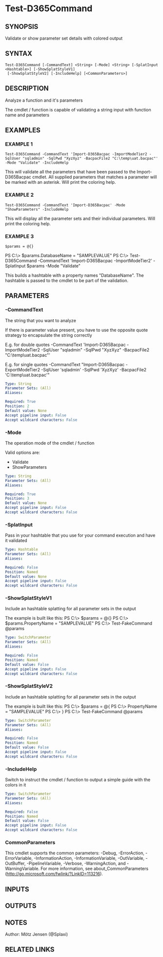 ﻿---
external help file: d365fo.tools-help.xml
Module Name: d365fo.tools
online version:
schema: 2.0.0
---

# Test-D365Command

## SYNOPSIS
Validate or show parameter set details with colored output

## SYNTAX

```
Test-D365Command [-CommandText] <String> [-Mode] <String> [-SplatInput <Hashtable>] [-ShowSplatStyleV1]
 [-ShowSplatStyleV2] [-IncludeHelp] [<CommonParameters>]
```

## DESCRIPTION
Analyze a function and it's parameters

The cmdlet / function is capable of validating a string input with function name and parameters

## EXAMPLES

### EXAMPLE 1
```
Test-D365Command -CommandText 'Import-D365Bacpac -ImportModeTier2 -SqlUser "sqladmin" -SqlPwd "XyzXyz" -BacpacFile2 "C:\temp\uat.bacpac"' -Mode "Validate" -IncludeHelp
```

This will validate all the parameters that have been passed to the Import-D365Bacpac cmdlet.
All supplied parameters that matches a parameter will be marked with an asterisk.
Will print the coloring help.

### EXAMPLE 2
```
Test-D365Command -CommandText 'Import-D365Bacpac' -Mode "ShowParameters" -IncludeHelp
```

This will display all the parameter sets and their individual parameters.
Will print the coloring help.

### EXAMPLE 3
```
$params = @{}
```

PS C:\\\> $params.DatabaseName = "SAMPLEVALUE"
PS C:\\\> Test-D365Command -CommandText 'Import-D365Bacpac -ImportModeTier2' -SplatInput $params -Mode "Validate"

This builds a hashtable with a property names "DatabaseName".
The hashtable is passed to the cmdlet to be part of the validation.

## PARAMETERS

### -CommandText
The string that you want to analyze

If there is parameter value present, you have to use the opposite quote strategy to encapsulate the string correctly

E.g.
for double quotes
-CommandText 'Import-D365Bacpac -ImportModeTier2 -SqlUser "sqladmin" -SqlPwd "XyzXyz" -BacpacFile2 "C:\temp\uat.bacpac"'

E.g.
for single quotes
-CommandText "Import-D365Bacpac -ExportModeTier2 -SqlUser 'sqladmin' -SqlPwd 'XyzXyz' -BacpacFile2 'C:\temp\uat.bacpac'"

```yaml
Type: String
Parameter Sets: (All)
Aliases:

Required: True
Position: 2
Default value: None
Accept pipeline input: False
Accept wildcard characters: False
```

### -Mode
The operation mode of the cmdlet / function

Valid options are:
- Validate
- ShowParameters

```yaml
Type: String
Parameter Sets: (All)
Aliases:

Required: True
Position: 3
Default value: None
Accept pipeline input: False
Accept wildcard characters: False
```

### -SplatInput
Pass in your hashtable that you use for your command execution and have it validated

```yaml
Type: Hashtable
Parameter Sets: (All)
Aliases:

Required: False
Position: Named
Default value: None
Accept pipeline input: False
Accept wildcard characters: False
```

### -ShowSplatStyleV1
Include an hashtable splatting for all parameter sets in the output

The example is built like this:
PS C:\\\> $params = @{}
PS C:\\\> $params.PropertyName = "SAMPLEVALUE"
PS C:\\\> Test-FakeCommand @params

```yaml
Type: SwitchParameter
Parameter Sets: (All)
Aliases:

Required: False
Position: Named
Default value: False
Accept pipeline input: False
Accept wildcard characters: False
```

### -ShowSplatStyleV2
Include an hashtable splatting for all parameter sets in the output

The example is built like this:
PS C:\\\> $params = @{
PS C:\\\> PropertyName = "SAMPLEVALUE"
PS C:\\\> }
PS C:\\\> Test-FakeCommand @params

```yaml
Type: SwitchParameter
Parameter Sets: (All)
Aliases:

Required: False
Position: Named
Default value: False
Accept pipeline input: False
Accept wildcard characters: False
```

### -IncludeHelp
Switch to instruct the cmdlet / function to output a simple guide with the colors in it

```yaml
Type: SwitchParameter
Parameter Sets: (All)
Aliases:

Required: False
Position: Named
Default value: False
Accept pipeline input: False
Accept wildcard characters: False
```

### CommonParameters
This cmdlet supports the common parameters: -Debug, -ErrorAction, -ErrorVariable, -InformationAction, -InformationVariable, -OutVariable, -OutBuffer, -PipelineVariable, -Verbose, -WarningAction, and -WarningVariable.
For more information, see about_CommonParameters (http://go.microsoft.com/fwlink/?LinkID=113216).

## INPUTS

## OUTPUTS

## NOTES
Author: Mötz Jensen (@Splaxi)

## RELATED LINKS
